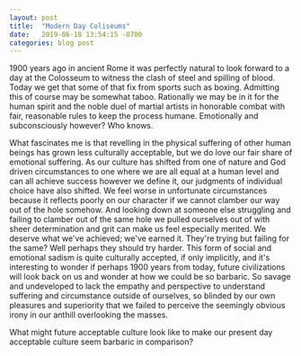 ```yaml
---
layout: post
title:  "Modern Day Coliseums"
date:   2019-06-18 13:54:15 -0700
categories: blog post
---
```


1900 years ago in ancient Rome it was perfectly natural to look forward to a day at the Colosseum to witness the clash of steel and spilling of blood. Today we get that some of that fix from sports such as boxing. Admitting this of course may be somewhat taboo. Rationally we may be in it for the human spirit and the noble duel of martial artists in honorable combat with fair, reasonable rules to keep the process humane. Emotionally and subconsciously however? Who knows.

What fascinates me is that revelling in the physical suffering of other human beings has grown less culturally acceptable, but we do love our fair share of emotional suffering. As our culture has shifted from one of nature and God driven circumstances to one where we are all equal at a human level and can all achieve success however we define it, our judgments of individual choice have also shifted. We feel worse in unfortunate circumstances because it reflects poorly on our character if we cannot clamber our way out of the hole somehow. And looking down at someone else struggling and failing to clamber out of the same hole we pulled ourselves out of with sheer determination and grit can make us feel especially merited. We deserve what we've achieved; we've earned it. They're trying but failing for the same? Well perhaps they should try harder. This form of social and emotional sadism is quite culturally accepted, if only implicitly, and it's interesting to wonder if perhaps 1900 years from today, future civilizations will look back on us and wonder at how we could be so barbaric. So savage and undeveloped to lack the empathy and perspective to understand suffering and circumstance outside of ourselves, so blinded by our own pleasures and superiority that we failed to perceive the seemingly obvious irony in our anthill overlooking the masses. 

What might future acceptable culture look like to make our present day acceptable culture seem barbaric in comparison? 